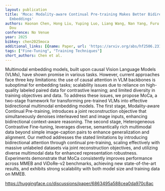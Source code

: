 ```yaml
---
layout: publication
title: 'Moca: Modality-aware Continual Pre-training Makes Better Bidirectional Multimodal
  Embeddings'
authors: Haonan Chen, Hong Liu, Yuping Luo, Liang Wang, Nan Yang, Furu Wei, Zhicheng
  Dou
conference: No Venue
year: 2025
bibkey: chen2025moca
additional_links: [{name: Paper, url: 'https://arxiv.org/abs/hf2506.23115'}]
tags: ["Fine-Tuning", "Training Techniques"]
short_authors: Chen et al.
---
```

Multimodal embedding models, built upon causal Vision Language Models (VLMs), have shown promise in various tasks. However, current approaches face three key limitations: the use of causal attention in VLM backbones is suboptimal for embedding tasks; scalability issues due to reliance on high-quality labeled paired data for contrastive learning; and limited diversity in training objectives and data. To address these issues, we propose MoCa, a two-stage framework for transforming pre-trained VLMs into effective bidirectional multimodal embedding models. The first stage, Modality-aware Continual Pre-training, introduces a joint reconstruction objective that simultaneously denoises interleaved text and image inputs, enhancing bidirectional context-aware reasoning. The second stage, Heterogeneous Contrastive Fine-tuning, leverages diverse, semantically rich multimodal data beyond simple image-caption pairs to enhance generalization and alignment. Our method addresses the stated limitations by introducing bidirectional attention through continual pre-training, scaling effectively with massive unlabeled datasets via joint reconstruction objectives, and utilizing diverse multimodal data for enhanced representation robustness. Experiments demonstrate that MoCa consistently improves performance across MMEB and ViDoRe-v2 benchmarks, achieving new state-of-the-art results, and exhibits strong scalability with both model size and training data on MMEB.

https://huggingface.co/discussions/paper/6863495a588cea0da970c8ac